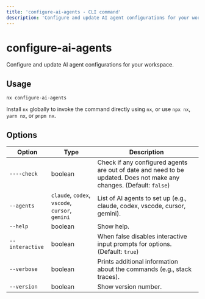 ```yaml
---
title: 'configure-ai-agents - CLI command'
description: 'Configure and update AI agent configurations for your workspace.'
---
```


# configure-ai-agents

Configure and update AI agent configurations for your workspace.

## Usage

```shell
nx configure-ai-agents
```

Install `nx` globally to invoke the command directly using `nx`, or use `npx nx`, `yarn nx`, or `pnpm nx`.

## Options

| Option          | Type                                            | Description                                                                                                          |
| --------------- | ----------------------------------------------- | -------------------------------------------------------------------------------------------------------------------- |
| `----check`     | boolean                                         | Check if any configured agents are out of date and need to be updated. Does not make any changes. (Default: `false`) |
| `--agents`      | `claude`, `codex`, `vscode`, `cursor`, `gemini` | List of AI agents to set up (e.g., claude, codex, vscode, cursor, gemini).                                           |
| `--help`        | boolean                                         | Show help.                                                                                                           |
| `--interactive` | boolean                                         | When false disables interactive input prompts for options. (Default: `true`)                                         |
| `--verbose`     | boolean                                         | Prints additional information about the commands (e.g., stack traces).                                               |
| `--version`     | boolean                                         | Show version number.                                                                                                 |
